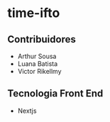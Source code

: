 # time-ifto

## Contribuidores

- Arthur Sousa
- Luana Batista
- Victor Rikellmy 

## Tecnologia Front End

- Nextjs
